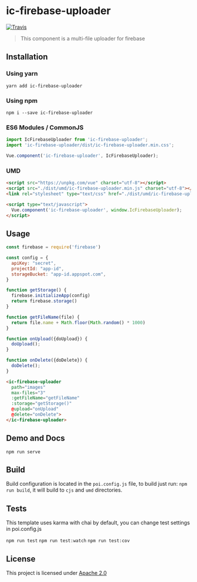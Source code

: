 # ic-firebase-uploader
[![Travis](https://img.shields.io/travis/InCuca/ic-firebase-uploader/master.svg)](https://travis-ci.org/InCuca/ic-firebase-uploader/branches)

> This component is a multi-file uploader for firebase

## Installation

### Using yarn

`yarn add ic-firebase-uploader`

### Using npm

`npm i --save ic-firebase-uploader`

### ES6 Modules / CommonJS

```js
import IcFirebaseUploader from 'ic-firebase-uploader';
import 'ic-firebase-uploader/dist/ic-firebase-uploader.min.css';

Vue.component('ic-firebase-uploader', IcFirebaseUploader);
```

### UMD

```html
<script src="https://unpkg.com/vue" charset="utf-8"></script>
<script src="./dist/umd/ic-firebase-uploader.min.js" charset="utf-8"></script>
<link rel="stylesheet" type="text/css" href="./dist/umd/ic-firebase-uploader.min.css">

<script type="text/javascript">
  Vue.component('ic-firebase-uploader', window.IcFirebaseUploader);
</script>
```

## Usage

```js
const firebase = require('firebase')

const config = {
  apiKey: "secret",
  projectId: "app-id",
  storageBucket: "app-id.appspot.com",
}

function getStorage() {
  firebase.initializeApp(config)
  return firebase.storage()
}

function getFileName(file) {
  return file.name + Math.floor(Math.random() * 1000)
}

function onUpload({doUpload}) {
  doUpload();
}

function onDelete({doDelete}) {
  doDelete();
}
```

```html
<ic-firebase-uploader
  path="images"
  max-files="3"
  :getFileName="getFileName"
  :storage="getStorage()"
  @upload="onUpload"
  @delete="onDelete">
</ic-firebase-uploader>
```

## Demo and Docs

`npm run serve`

## Build

Build configuration is located in the `poi.config.js` file, to build just run: `npm run build`, it will build to `cjs` and `umd` directories.

## Tests

This template uses karma with chai by default, you can change test settings in poi.config.js

`npm run test`
`npm run test:watch`
`npm run test:cov`

## License

This project is licensed under [Apache 2.0](https://www.apache.org/licenses/LICENSE-2.0)

